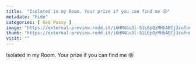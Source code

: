 ```yaml
---
title:  "Isolated in my Room. Your prize if you can find me 😜"
metadate: "hide"
categories: [ God Pussy ]
image: "https://external-preview.redd.it/i6HMAGu3l-51L6pQzMHbABCj3zufnmCjU5LiITb4a9g.jpg?auto=webp&s=49bbc8d217e9e6733a1679502ad96b1cbd721c99"
thumb: "https://external-preview.redd.it/i6HMAGu3l-51L6pQzMHbABCj3zufnmCjU5LiITb4a9g.jpg?width=1080&crop=smart&auto=webp&s=e967bc825ad622950394a7b89014b3e5d1880136"
visit: ""
---
```

Isolated in my Room. Your prize if you can find me 😜
